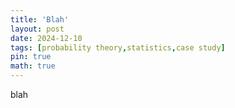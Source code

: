 ```yaml
---
title: 'Blah'
layout: post
date: 2024-12-10
tags: [probability theory,statistics,case study]
pin: true
math: true
---
```

blah 
